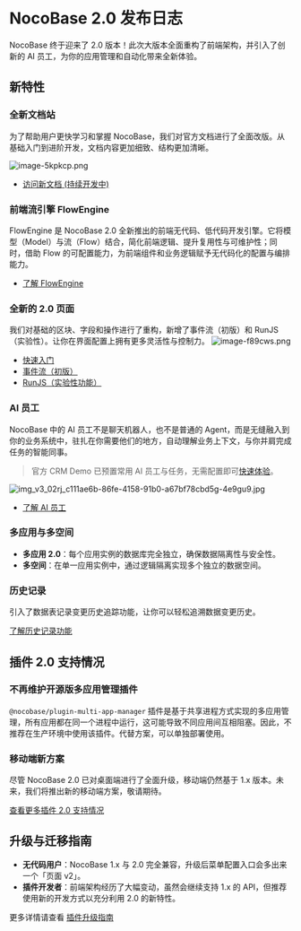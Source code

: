 # NocoBase 2.0 发布日志

NocoBase 终于迎来了 2.0 版本！此次大版本全面重构了前端架构，并引入了创新的 AI 员工，为你的应用管理和自动化带来全新体验。

## 新特性

### 全新文档站

为了帮助用户更快学习和掌握 NocoBase，我们对官方文档进行了全面改版。从基础入门到进阶开发，文档内容更加细致、结构更加清晰。

![image-5kpkcp.png](https://static-docs.nocobase.com/image-5kpkcp.png)

- [访问新文档 (持续开发中)](https://develop.v2.docs.nocobase.com/cn/)

### 前端流引擎 FlowEngine

FlowEngine 是 NocoBase 2.0 全新推出的前端无代码、低代码开发引擎。它将模型（Model）与流（Flow）结合，简化前端逻辑、提升复用性与可维护性；同时，借助 Flow 的可配置能力，为前端组件和业务逻辑赋予无代码化的配置与编排能力。

- [了解 FlowEngine](https://develop.v2.docs.nocobase.com/cn/flow-engine)

### 全新的 2.0 页面

我们对基础的区块、字段和操作进行了重构，新增了事件流（初版）和 RunJS（实验性）。让你在界面配置上拥有更多灵活性与控制力。
![image-f89cws.png](https://static-docs.nocobase.com/image-f89cws.png)

- [快速入门](https://develop.v2.docs.nocobase.com/cn/interface-builder/quickstart)
- [事件流（初版）](https://develop.v2.docs.nocobase.com/cn/interface-builder/quickstart)
- [RunJS（实验性功能）](https://develop.v2.docs.nocobase.com/cn/interface-builder/quickstart)

### AI 员工

NocoBase 中的 AI 员工不是聊天机器人，也不是普通的 Agent，而是无缝融入到你的业务系统中，驻扎在你需要他们的地方，自动理解业务上下文，与你并肩完成任务的智能同事。

> 官方 CRM Demo 已预置常用 AI 员工与任务，无需配置即可[快速体验](https://demo.nocobase.com/new)。

![img_v3_02rj_c111ae6b-86fe-4158-91b0-a67bf78cbd5g-4e9gu9.jpg](https://static-docs.nocobase.com/img_v3_02rj_c111ae6b-86fe-4158-91b0-a67bf78cbd5g-4e9gu9.jpg)

- [了解 AI 员工](https://develop.v2.docs.nocobase.com/cn/ai-employees)

### 多应用与多空间

- **多应用 2.0**：每个应用实例的数据库完全独立，确保数据隔离性与安全性。
- **多空间**：在单一应用实例中，通过逻辑隔离实现多个独立的数据空间。

### 历史记录

引入了数据表记录变更历史追踪功能，让你可以轻松追溯数据变更历史。

[了解历史记录功能](#)

## 插件 2.0 支持情况

### 不再维护开源版多应用管理插件

`@nocobase/plugin-multi-app-manager` 插件是基于共享进程方式实现的多应用管理，所有应用都在同一个进程中运行，这可能导致不同应用间互相阻塞。因此，不推荐在生产环境中使用该插件。代替方案，可以单独部署使用。

### 移动端新方案

尽管 NocoBase 2.0 已对桌面端进行了全面升级，移动端仍然基于 1.x 版本。未来，我们将推出新的移动端方案，敬请期待。

[查看更多插件 2.0 支持情况](https://develop.v2.docs.nocobase.com/cn/plugins)

## 升级与迁移指南

- **无代码用户**：NocoBase 1.x 与 2.0 完全兼容，升级后菜单配置入口会多出来一个「页面 v2」。
- **插件开发者**：前端架构经历了大幅变动，虽然会继续支持 1.x 的 API，但推荐使用新的开发方式以充分利用 2.0 的新特性。

更多详情请查看 [插件升级指南](https://develop.v2.docs.nocobase.com/cn/plugin-development/server/upgrade-1-to-2)
